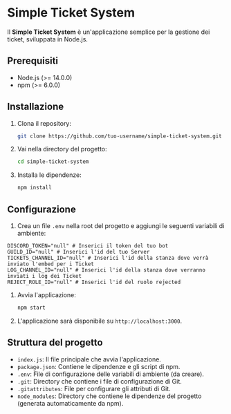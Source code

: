# Simple Ticket System

Il **Simple Ticket System** è un'applicazione semplice per la gestione dei ticket, sviluppata in Node.js.

## Prerequisiti

- Node.js (>= 14.0.0)
- npm (>= 6.0.0)

## Installazione

1. Clona il repository:
    ```bash
    git clone https://github.com/tuo-username/simple-ticket-system.git
    ```
2. Vai nella directory del progetto:
    ```bash
    cd simple-ticket-system
    ```
3. Installa le dipendenze:
    ```bash
    npm install
    ```

## Configurazione

1. Crea un file `.env` nella root del progetto e aggiungi le seguenti variabili di ambiente:
    
```env
DISCORD_TOKEN="null" # Inserici il token del tuo bot
GUILD_ID="null" # Inserici l'id del tuo Server
TICKETS_CHANNEL_ID="null" # Inserici l'id della stanza dove verrà inviato l'embed per i Ticket
LOG_CHANNEL_ID="null" # Inserici l'id della stanza dove verranno inviati i log dei Ticket
REJECT_ROLE_ID="null" # Inserici l'id del ruolo rejected
```

1. Avvia l'applicazione:
    ```bash
    npm start
    ```
2. L'applicazione sarà disponibile su `http://localhost:3000`.

## Struttura del progetto

- `index.js`: Il file principale che avvia l'applicazione.
- `package.json`: Contiene le dipendenze e gli script di npm.
- `.env`: File di configurazione delle variabili di ambiente (da creare).
- `.git`: Directory che contiene i file di configurazione di Git.
- `.gitattributes`: File per configurare gli attributi di Git.
- `node_modules`: Directory che contiene le dipendenze del progetto (generata automaticamente da npm).
